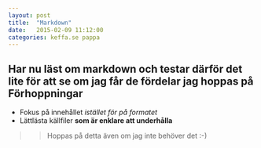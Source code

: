 ```yaml
---
layout: post
title:  "Markdown"
date:   2015-02-09 11:12:00
categories: keffa.se pappa
---
```

Har nu läst om markdown och testar därför det lite för att se om jag får de fördelar jag hoppas på
Förhoppningar
-----------
* Fokus på innehållet _istället för på formatet_
* Lättlästa källfiler __som är enklare att underhålla__
>> Hoppas på detta även om jag inte behöver det :-\)

